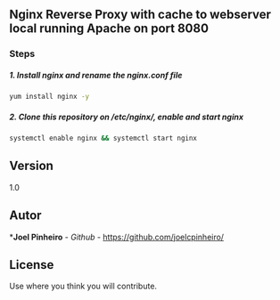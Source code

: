 ## Nginx Reverse Proxy with cache to webserver local running Apache on port 8080

### Steps

##### 1. Install nginx and rename the nginx.conf file

```sh
yum install nginx -y
```

##### 2. Clone this repository on /etc/nginx/, enable and start nginx

```sh
systemctl enable nginx && systemctl start nginx
```

## Version

1.0

## Autor

 ***Joel Pinheiro** - *Github* - https://github.com/joelcpinheiro/

## License

Use where you think you will contribute.


